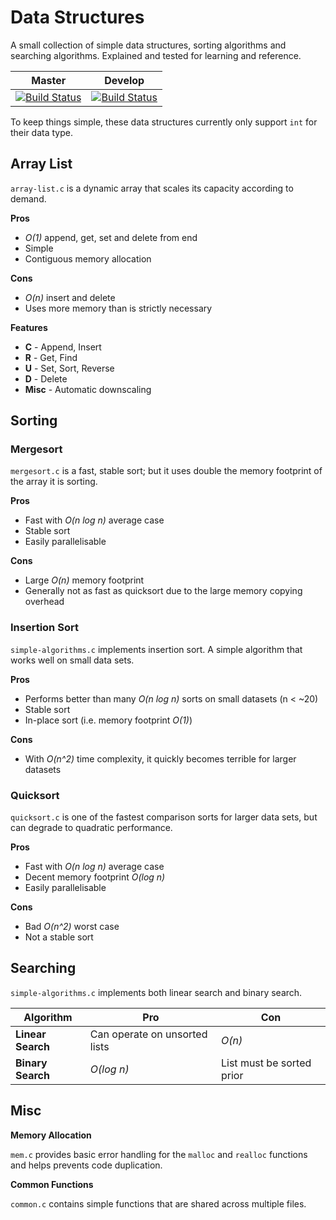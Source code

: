 # Data Structures
A small collection of simple data structures, sorting algorithms and searching algorithms. Explained and tested for learning and reference.

Master | Develop
------ | -------
[![Build Status](https://travis-ci.org/OxyOCE/data-structures.svg?branch=master)](https://travis-ci.org/OxyOCE/data-structures) | [![Build Status](https://travis-ci.org/OxyOCE/data-structures.svg?branch=develop)](https://travis-ci.org/OxyOCE/data-structures)

To keep things simple, these data structures currently only support `int` for their data type.

## Array List
`array-list.c` is a dynamic array that scales its capacity according to demand.

**Pros**
* _O(1)_ append, get, set and delete from end
* Simple
* Contiguous memory allocation

**Cons**
* _O(n)_ insert and delete
* Uses more memory than is strictly necessary

**Features**
* **C** - Append, Insert
* **R** - Get, Find
* **U** - Set, Sort, Reverse
* **D** - Delete
* **Misc** - Automatic downscaling

## Sorting
### Mergesort
`mergesort.c` is a fast, stable sort; but it uses double the memory footprint of the array it is sorting.

**Pros**
* Fast with _O(n log n)_ average case
* Stable sort
* Easily parallelisable

**Cons**
* Large _O(n)_ memory footprint
* Generally not as fast as quicksort due to the large memory copying overhead

### Insertion Sort
`simple-algorithms.c` implements insertion sort. A simple algorithm that works well on small data sets.

**Pros**
* Performs better than many _O(n log n)_ sorts on small datasets (n < ~20)
* Stable sort
* In-place sort (i.e. memory footprint _O(1)_)

**Cons**
* With _O(n^2)_ time complexity, it quickly becomes terrible for larger datasets

### Quicksort
`quicksort.c` is one of the fastest comparison sorts for larger data sets, but can degrade to quadratic performance.

**Pros**
* Fast with _O(n log n)_ average case
* Decent memory footprint _O(log n)_
* Easily parallelisable

**Cons**
* Bad _O(n^2)_ worst case
* Not a stable sort

## Searching
`simple-algorithms.c` implements both linear search and binary search.

Algorithm | Pro | Con
--------- | --- | ---
**Linear Search** | Can operate on unsorted lists | _O(n)_
**Binary Search** | _O(log n)_ | List must be sorted prior

## Misc
**Memory Allocation**

`mem.c` provides basic error handling for the `malloc` and `realloc` functions and helps prevents code duplication.

**Common Functions**

`common.c` contains simple functions that are shared across multiple files.
